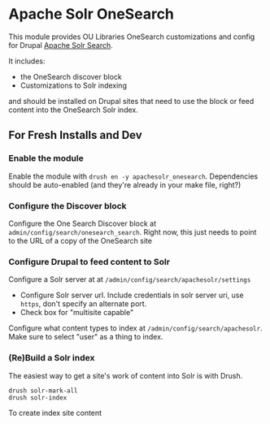 # Apache Solr OneSearch

This module provides OU Libraries OneSearch customizations and config for Drupal [Apache Solr Search](https://www.drupal.org/project/apachesolr). 

It includes:
* the OneSearch discover block 
* Customizations to Solr indexing

and should be installed on Drupal sites that need to use the block or feed content into the OneSearch Solr index. 

## For Fresh Installs and Dev

### Enable the module 
Enable the module with `drush en -y apachesolr_onesearch`. Dependencies should be auto-enabled (and they're already in your make file, right?)

### Configure the Discover block
Configure the One Search Discover block at `admin/config/search/onesearch_search`. Right now, this just needs to point to the URL of a copy of the OneSearch site


### Configure Drupal to feed content to Solr 

Configure a Solr server at at `/admin/config/search/apachesolr/settings`

*  Configure Solr server url. Include credentials in solr server uri, use `https`, don't specify an alternate port.  
*  Check box for "multisite capable"

Configure what content types to index at `/admin/config/search/apachesolr`. Make sure to select "user" as a thing to index.


### (Re)Build a Solr index

The easiest way to get a site's work of content into Solr is with Drush. 

```
drush solr-mark-all
drush solr-index
```

To create index site content
